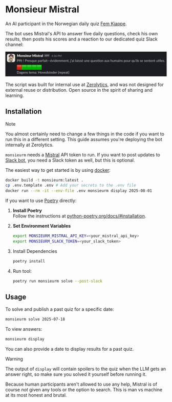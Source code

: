 # Monsieur Mistral

An AI participant in the Norwegian daily quiz
[Fem Kjappe](https://www.femkjappe.no/).

The bot uses Mistral's API to answer five daily questions, check his own
results, then posts his scores and a reaction to our dedicated quiz
Slack channel:

![Slack screenshot](https://raw.githubusercontent.com/vegardege/monsieurm/refs/heads/main/assets/screenshot.png?raw=true)

The script was built for internal use at
[Zerolytics](https://www.zerolytics.com), and was not designed for external
reuse or distribution. Open source in the spirit of sharing and learning.

## Installation

> [!NOTE]
> You almost certainly need to change a few things in the code if you want
> to run this in a different setting. This guide assumes you're deploying
> the bot internally at Zerolytics.

`monsieurm` needs a [Mistral](https://mistral.ai/) API token to run. If you
want to post updates to [Slack bot](https://api.slack.com/apps/), you need
a Slack token as well, but this is optional.

The easiest way to get started is by using [docker](https://docker.com):

```bash
docker build -t monsieurm:latest .
cp .env.template .env # Add your secrets to the .env file
docker run --rm -it --env-file .env monsieurm display 2025-08-01
```

If you want to use [Poetry](https://python-poetry.org/) directly:

1. **Install Poetry**  
   Follow the instructions at
   [python-poetry.org/docs/#installation](https://python-poetry.org/docs/#installation).

2. **Set Environment Variables**

   ```bash
   export MONSIEURM_MISTRAL_API_KEY=<your_mistral_api_key>
   export MONSIEURM_SLACK_TOKEN=<your_slack_token>
   ```

3. Install Dependencies

   ```bash
   poetry install
   ```

4. Run tool:

   ```bash
   poetry run monsieurm solve --post-slack
   ```

## Usage

To solve and publish a past quiz for a specific date:

```bash
monsieurm solve 2025-07-18
```

To view answers:

```bash
monsieurm display
```

You can also provide a date to display results for a past quiz.

> [!WARNING]
> The output of `display` will contain spoilers to the quiz when the LLM gets
> an answer right, so make sure you solved it yourself before running it.

Because human participants aren't allowed to use any help, Mistral is of
course _not_ given any tools or the option to search. This is man vs
machine at its most honest and brutal.
